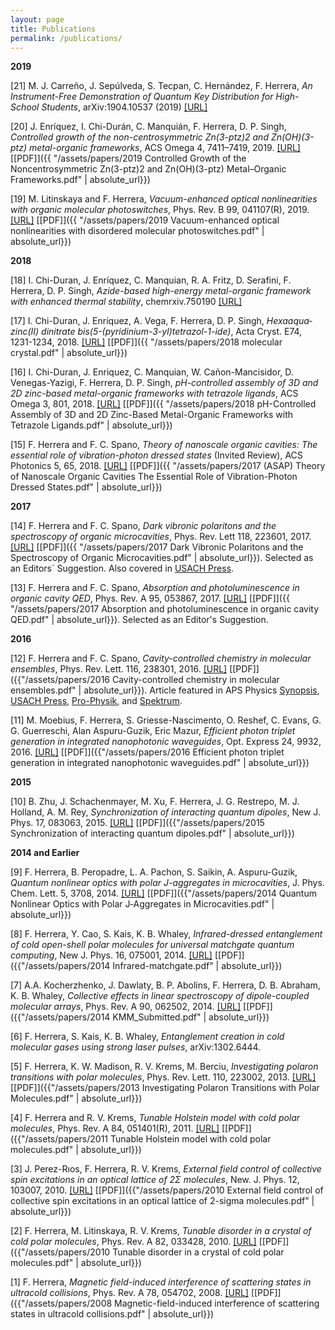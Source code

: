 ```yaml
---
layout: page
title: Publications
permalink: /publications/
---
```


**2019**

[21] M. J. Carreño, J. Sepúlveda, S. Tecpan, C. Hernández, F. Herrera, *An Instrument-Free Demonstration of Quantum Key Distribution for High-School Students*, arXiv:1904.10537 (2019) [[URL]](https://arxiv.org/abs/1904.10537)

[20] J. Enríquez, I. Chi-Durán, C. Manquián, F. Herrera, D. P. Singh, *Controlled growth of the non-centrosymmetric Zn(3-ptz)2 and Zn(OH)(3-ptz) metal-organic frameworks*, ACS Omega 4, 7411–7419, 2019. [[URL]](https://pubs.acs.org/doi/10.1021/acsomega.9b00236) [[PDF]]({{ "/assets/papers/2019 Controlled Growth of the Noncentrosymmetric Zn(3-ptz)2 and Zn(OH)(3-ptz) Metal–Organic Frameworks.pdf" | absolute_url}})
 

[19] M. Litinskaya and F. Herrera, *Vacuum-enhanced optical nonlinearities with organic molecular photoswitches*, Phys. Rev. B 99, 041107(R), 2019. [[URL]](https://journals.aps.org/prb/abstract/10.1103/PhysRevB.99.041107) [[PDF]]({{ "/assets/papers/2019 Vacuum-enhanced optical nonlinearities with disordered molecular photoswitches.pdf" | absolute_url}})


**2018**

[18] I. Chi-Duran, J. Enríquez, C. Manquian, R. A. Fritz, D. Serafini, F. Herrera, D. P. Singh, *Azide-based high-energy metal-organic framework with enhanced thermal stability*, chemrxiv.750190 [[URL]](https://doi.org/10.26434/chemrxiv.7501901.v1)

[17] I. Chi-Duran, J. Enríquez, A. Vega, F. Herrera, D. P. Singh, *Hexa­aqua­zinc(II) dinitrate bis­(5-(pyridinium-3-yl)tetra­zol-1-ide)*, Acta Cryst. E74, 1231-1234, 2018. [[URL]](http://scripts.iucr.org/cgi-bin/paper?S205698901801112X)  [[PDF]]({{ "/assets/papers/2018 molecular crystal.pdf" | absolute_url}})

[16] I. Chi-Duran, J. Enriquez, C. Manquian, W. Cañon-Mancisidor, D. Venegas-Yazigi, F. Herrera, D. P. Singh, *pH-controlled assembly of 3D and 2D zinc-based metal-organic frameworks with tetrazole ligands*, ACS Omega 3, 801, 2018. [[URL]](https://pubs.acs.org/doi/abs/10.1021/acsomega.7b01792) [[PDF]]({{ "/assets/papers/2018 pH-Controlled Assembly of 3D and 2D Zinc-Based Metal-Organic Frameworks with Tetrazole Ligands.pdf" | absolute_url}})


[15] F. Herrera and F. C. Spano, *Theory of nanoscale organic cavities: The essential role of vibration-photon dressed states* (Invited Review), ACS Photonics 5, 65, 2018. [[URL]](http://pubs.acs.org/doi/10.1021/acsphotonics.7b00728) [[PDF]]({{ "/assets/papers/2017 (ASAP) Theory of Nanoscale Organic Cavities The Essential Role of Vibration-Photon Dressed States.pdf" | absolute_url}})

**2017**

[14] F. Herrera and F. C. Spano, *Dark vibronic polaritons and the spectroscopy of organic microcavities*, Phys. Rev. Lett 118, 223601, 2017. [[URL]](https://journals.aps.org/prl/abstract/10.1103/PhysRevLett.118.223601) [[PDF]]({{ "/assets/papers/2017 Dark Vibronic Polaritons and the Spectroscopy of Organic Microcavities.pdf" | absolute_url}}). Selected as an Editors´ Suggestion. Also covered in [USACH Press](http://www.udesantiagoaldia.usach.cl/content/investigador-de-la-universidad-realiza-aporte-mundial-en-torno-fisica-cuantica).

[13] F. Herrera and  F. C. Spano, *Absorption and photoluminescence in organic cavity QED*, Phys. Rev. A 95, 053867, 2017. [[URL]](https://journals.aps.org/pra/abstract/10.1103/PhysRevA.95.053867) [[PDF]]({{ "/assets/papers/2017 Absorption and photoluminescence in organic cavity QED.pdf" | absolute_url}}). Selected as an Editor's Suggestion. 

**2016**

[12] F. Herrera and F. C. Spano, *Cavity-controlled chemistry in molecular ensembles*, Phys. Rev. Lett. 116, 238301, 2016. [[URL]](https://journals.aps.org/prl/abstract/10.1103/PhysRevLett.116.238301) [[PDF]]({{"/assets/papers/2016 Cavity-controlled chemistry in molecular ensembles.pdf" | absolute_url}}). Article featured in APS Physics [Synopsis](http://physics.aps.org/synopsis-for/10.1103/PhysRevLett.116.238301), [USACH Press](http://www.udesantiagoaldia.usach.cl/content/academico-realiza-hallazgo-sobre-control-de-reacciones-quimicas-usando-optica-cuantica), [Pro-Physik](http://www.pro-physik.de/details/news/9451181/Wie_Vakuum_auf_chemische_Reaktionen_wirkt.html), and [Spektrum](http://www.spektrum.de/news/chemische-effizienz-aus-dem-nichts/1414179).

[11] M. Moebius, F. Herrera, S. Griesse-Nascimento, O. Reshef, C. Evans, G. G. Guerreschi, Alan Aspuru-Guzik, Eric Mazur,  *Efficient photon triplet generation in integrated nanophotonic waveguides*, Opt. Express 24, 9932, 2016. [[URL]](https://www.osapublishing.org/oe/abstract.cfm?uri=oe-24-9-9932) [[PDF]]({{"/assets/papers/2016 Efficient photon triplet generation in integrated nanophotonic waveguides.pdf" | absolute_url}})

**2015**

[10] B. Zhu, J. Schachenmayer, M. Xu, F. Herrera, J. G. Restrepo, M. J. Holland, A. M. Rey, *Synchronization of interacting quantum dipoles*, New J. Phys. 17, 083063, 2015. [[URL]](http://iopscience.iop.org/article/10.1088/1367-2630/17/8/083063/meta) [[PDF]]({{"/assets/papers/2015 Synchronization of interacting quantum dipoles.pdf" | absolute_url}})

**2014 and Earlier**

[9] F. Herrera, B. Peropadre, L. A. Pachon, S. Saikin, A. Aspuru-Guzik, *Quantum nonlinear optics with polar J-aggregates in microcavities*, J. Phys. Chem. Lett. 5, 3708, 2014. [[URL]](http://pubs.acs.org/doi/abs/10.1021/jz501905h) [[PDF]]({{"/assets/papers/2014 Quantum Nonlinear Optics with Polar J‑Aggregates in Microcavities.pdf" | absolute_url}})

[8] F. Herrera, Y. Cao, S. Kais, K. B. Whaley, *Infrared-dressed entanglement of cold open-shell polar molecules for universal matchgate quantum computing*, New J. Phys. 16, 075001, 2014. [[URL]](http://iopscience.iop.org/1367-2630/16/7/075001/) [[PDF]]({{"/assets/papers/2014 Infrared-matchgate.pdf" | absolute_url}})

[7] A.A. Kocherzhenko, J. Dawlaty, B. P. Abolins, F. Herrera, D. B. Abraham, K. B. Whaley, *Collective effects in linear spectroscopy of dipole-coupled molecular arrays*, Phys. Rev. A 90, 062502, 2014. [[URL]](http://journals.aps.org/pra/abstract/10.1103/PhysRevA.90.062502) [[PDF]]({{"/assets/papers/2014 KMM_Submitted.pdf" | absolute_url}})

[6] F. Herrera, S. Kais, K. B. Whaley, *Entanglement creation in cold molecular gases using strong laser pulses*, arXiv:1302.6444.

[5] F. Herrera, K. W. Madison, R. V. Krems, M. Berciu, *Investigating polaron transitions with polar molecules*, Phys. Rev. Lett. 110, 223002, 2013. [[URL]](http://journals.aps.org/prl/abstract/10.1103/PhysRevLett.110.223002) [[PDF]]({{"/assets/papers/2013 Investigating Polaron Transitions with Polar Molecules.pdf" | absolute_url}})

[4] F. Herrera and R. V. Krems, *Tunable Holstein model with cold polar molecules*, Phys. Rev. A 84, 051401(R), 2011. [[URL]](http://journals.aps.org/pra/abstract/10.1103/PhysRevA.84.051401) [[PDF]]({{"/assets/papers/2011 Tunable Holstein model with cold polar molecules.pdf" | absolute_url}})

[3] J. Perez-Rıos, F. Herrera, R. V. Krems, *External field control of collective spin excitations in an optical lattice of 2Σ molecules*, New. J. Phys. 12, 103007, 2010. [[URL]](http://iopscience.iop.org/1367-2630/12/10/103007/) [[PDF]]({{"/assets/papers/2010 External field control of collective spin excitations in an optical lattice of 2-sigma molecules.pdf" | absolute_url}})

[2] F. Herrera, M. Litinskaya, R. V. Krems, *Tunable disorder in a crystal of cold polar molecules*, Phys. Rev. A 82, 033428, 2010. [[URL]](http://journals.aps.org/pra/abstract/10.1103/PhysRevA.82.033428) [[PDF]]({{"/assets/papers/2010 Tunable disorder in a crystal of cold polar molecules.pdf" | absolute_url}})

[1] F. Herrera, *Magnetic field-induced interference of scattering states in ultracold collisions*, Phys. Rev. A 78, 054702, 2008. [[URL]](http://journals.aps.org/pra/abstract/10.1103/PhysRevA.78.054702) [[PDF]]({{"/assets/papers/2008 Magnetic-field-induced interference of scattering states in ultracold collisions.pdf" | absolute_url}})

